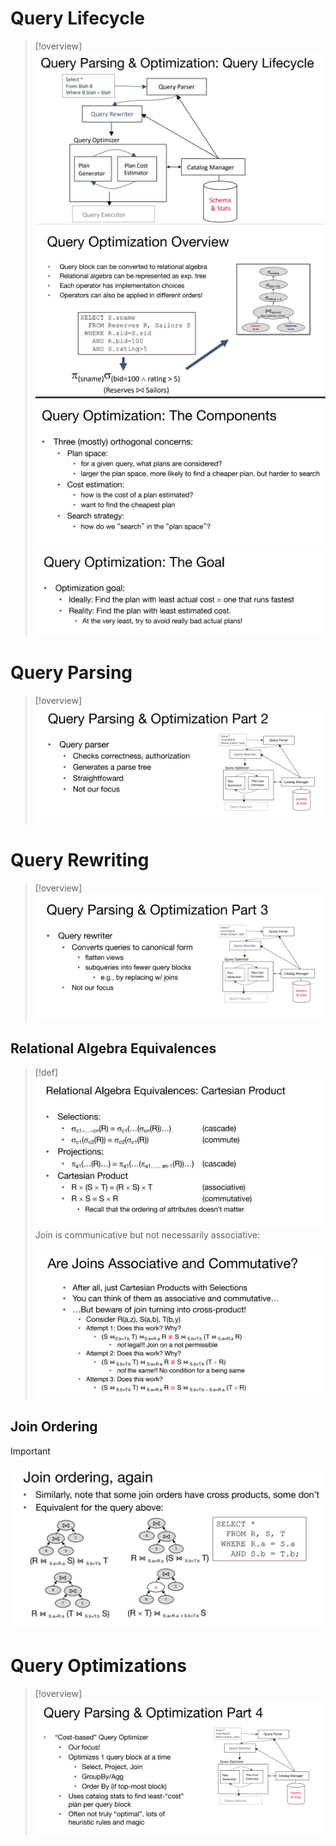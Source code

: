 # Query Lifecycle
> [!overview] 
> ![](3_Query_Optimization.assets/image-20240220165006458.png)![](3_Query_Optimization.assets/image-20240220165423283.png)![](3_Query_Optimization.assets/image-20240220165430708.png)![](3_Query_Optimization.assets/image-20240220165436910.png)







# Query Parsing
> [!overview] 
> ![](3_Query_Optimization.assets/image-20240220165019453.png)








# Query Rewriting
> [!overview]
> ![](3_Query_Optimization.assets/image-20240220165035567.png)


## Relational Algebra Equivalences
> [!def]
> ![](3_Query_Optimization.assets/image-20240220165626360.png)
> Join is communicative but not necessarily associative:
> 
> ![](3_Query_Optimization.assets/image-20240220194452351.png)


## Join Ordering
> [!important] 
> ![](3_Query_Optimization.assets/image-20240220200145058.png)







# Query Optimizations
> [!overview]
> ![](3_Query_Optimization.assets/image-20240220165047890.png)


